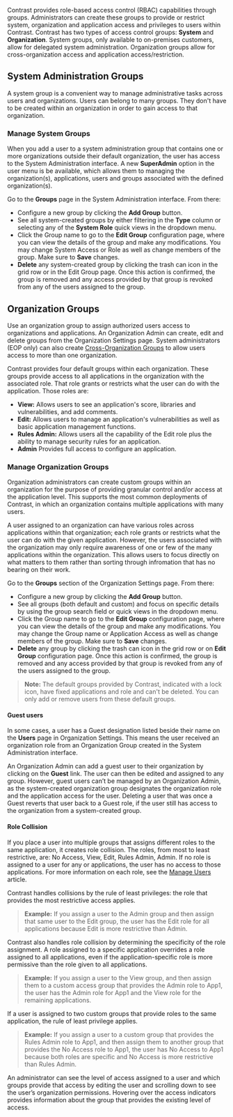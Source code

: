 <!--
title: "Manage Access Groups"
description: "Overview of managing access groups"
tags: "Admin manage organizations access groups"
-->

Contrast provides role-based access control (RBAC) capabilities through groups. Administrators can create these groups to provide or restrict system, organization and application access and privileges to users within Contrast. Contrast has two types of access control groups: **System** and **Organization**. System groups, only available to on-premises customers, allow for delegated system administration. Organization groups allow for cross-organization access and application access/restriction.

## System Administration Groups
A system group is a convenient way to manage administrative tasks across users and organizations. Users can belong to many groups. They don't have to be created within an organization in order to gain access to that organization. 

### Manage System Groups
When you add a user to a system administration group that contains one or more organizations outside their default organization, the user has access to the System Administration interface. A new **SuperAdmin** option in the user menu is be available, which allows them to managing the organization(s), applications, users and groups associated with the defined organization(s). 

Go to the **Groups** page in the System Administration interface. From there:

* Configure a new group by clicking the **Add Group** button.
* See all system-created groups by either filtering in the **Type** column or selecting any of the **System Role** quick views in the dropdown menu. 
* Click the Group name to go to the **Edit Group** configuration page, where you can view the details of the group and make any modifications. You may change System Access or Role as well as change members of the group. Make sure to **Save** changes.
* **Delete** any system-created group by clicking the trash can icon in the grid row or in the Edit Group page. Once this action is confirmed, the group is removed and any access provided by that group is revoked from any of the users assigned to the group.

## Organization Groups
Use an organization group to assign authorized users access to organizations and applications. An Organization Admin can create, edit and delete groups from the Organization Settings page. System administrators (EOP only) can also create [Cross-Organization Groups](admin-manageorgs.html#crossorg) to allow users access to more than one organization.

Contrast provides four default groups within each organization. These groups provide access to all applications in the organization with the associated role. That role grants or restricts what the user can do with the application. Those roles are:

* **View:** Allows users to see an application's score, libraries and vulnerabilities, and add comments.
* **Edit:** Allows users to manage an application's vulnerabilities as well as basic application management functions.
* **Rules Admin:** Allows users all the capability of the Edit role plus the ability to manage security rules for an application. 
* **Admin** Provides full access to configure an application.

### Manage Organization Groups
Organization administrators can create custom groups within an organization for the purpose of providing granular control and/or access at the application level. This supports the most common deployments of Contrast, in which an organization contains multiple applications with many users.

A user assigned to an organization can have various roles across applications within that organization; each role grants or restricts what the user can do with the given application. However, the users associated with the organization may only require awareness of one or few of the many applications within the organization. This allows users to focus directly on what matters to them rather than sorting through infromation that has no bearing on their work. 

Go to the **Groups** section of the Organization Settings page. From there:

* Configure a new group by clicking the **Add Group** button.
* See all groups (both default and custom) and focus on specific details by using the group search field or quick views in the dropdown menu.  
* Click the Group name to go to the **Edit Group** configuration page, where you can view the details of the group and make any modifications. You may change the Group name or Application Access as well as change members of the group. Make sure to **Save** changes.
* **Delete** any group by clicking the trash can icon in the grid row or on **Edit Group** configuration page. Once this action is confirmed, the group is removed and any access provided by that group is revoked from any of the users assigned to the group.

>**Note:** The default groups provided by Contrast, indicated with a lock icon, have fixed applications and role and can't be deleted. You can only add or remove users from these default groups. 

#### Guest users
In some cases, a user has a Guest designation listed beside their name on the **Users** page in Organization Settings. This means the user received an organization role from an Organization Group created in the System Administration interface.  

An Organization Admin can add a guest user to their organization by clicking on the **Guest** link. The user can then be edited and assigned to any group. However, guest users can’t be managed by an Organization Admin, as the system-created organization group designates the organization role and the application access for the user. Deleting a user that was once a Guest reverts that user back to a Guest role, if the user still has access to the organization from a system-created group.

#### Role Collision

If you place a user into multiple groups that assigns different roles to the same application, it creates role collision. The roles, from most to least restrictive, are: No Access, View, Edit, Rules Admin, Admin. If no role is assigned to a user for any or applications, the user has no access to those applications. For more information on each role, see the [Manage Users](admin-manageorgs.html#manage-user) article.

Contrast handles collisions by the rule of least privileges: the role that provides the most restrictive access applies.

> **Example:** If you assign a user to the Admin group and then assign that same user to the Edit group, the user has the Edit role for all applications because Edit is more restrictive than Admin.

Contrast also handles role collision by determining the specificity of the role assignment. A role assigned to a specific application overrides a role assigned to all applications, even if the application-specific role is more permissive than the role given to all applications. 

> **Example:** If you assign a user to the View group, and then assign them to a custom access group that provides the Admin role to App1, the user has the Admin role for App1 and the View role for the remaining applications.

If a user is assigned to two custom groups that provide roles to the same application, the rule of least privilege applies.

> **Example:** If you assign a user to a custom group that provides the Rules Admin role to App1, and then assign them to another group that provides the No Access role to App1, the user has No Access to App1 because both roles are specific and No Access is more restrictive than Rules Admin.

An administrator can see the level of access assigned to a user and which groups provide that access by editing the user and scrolling down to see the user’s organization permissions. Hovering over the access indicators provides information about the group that provides the existing level of access.

